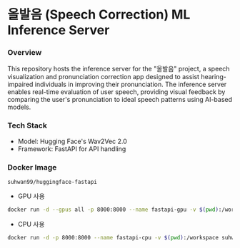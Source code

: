﻿# 올발음 (Speech Correction) ML Inference Server

### Overview
This repository hosts the inference server for the "올발음" project, a speech visualization and pronunciation correction app designed to assist hearing-impaired individuals in improving their pronunciation. The inference server enables real-time evaluation of user speech, providing visual feedback by comparing the user's pronunciation to ideal speech patterns using AI-based models.

### Tech Stack
- Model: Hugging Face's Wav2Vec 2.0
- Framework: FastAPI for API handling

### Docker Image

`suhwan99/huggingface-fastapi`
- GPU 사용
```bash
docker run -d --gpus all -p 8000:8000 --name fastapi-gpu -v $(pwd):/workspace suhwan99/huggingface-fastapi:latest
```
- CPU 사용
```bash
docker run -d -p 8000:8000 --name fastapi-cpu -v $(pwd):/workspace suhwan99/huggingface-fastapi:latest
```
